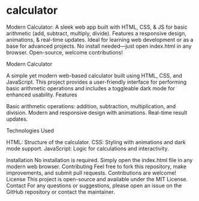 # calculator
Modern Calculator: A sleek web app built with HTML, CSS, &amp; JS for basic arithmetic (add, subtract, multiply, divide). Features a responsive design, animations, &amp; real-time updates. Ideal for learning web development or as a base for advanced projects. No install needed—just open index.html in any browser. Open-source, welcome contributions!

Modern Calculator

A simple yet modern web-based calculator built using HTML, CSS, and JavaScript. This project provides a user-friendly interface for performing basic arithmetic operations and includes a toggleable dark mode for enhanced usability.
Features

Basic arithmetic operations: addition, subtraction, multiplication, and division.
Modern and responsive design with animations.
Real-time result updates.


Technologies Used

HTML: Structure of the calculator.
CSS: Styling with animations and dark mode support.
JavaScript: Logic for calculations and interactivity.

Installation
No installation is required. Simply open the index.html file in any modern web browser.
Contributing
Feel free to fork this repository, make improvements, and submit pull requests. Contributions are welcome!
License
This project is open-source and available under the MIT License.
Contact
For any questions or suggestions, please open an issue on the GitHub repository or contact the maintainer.
